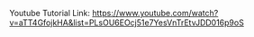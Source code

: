 Youtube Tutorial Link: https://www.youtube.com/watch?v=aTT4GfojkHA&list=PLsOU6EOcj51e7YesVnTrEtvJDD016p9oS
